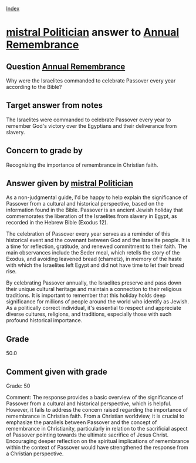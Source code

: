 
[Index](../../index.md)
# [mistral Politician](../../answering_models/mistral_Politician.md) answer to [Annual Remembrance](../../questions/Annual_Remembrance.md)

## Question [Annual Remembrance](../../questions/Annual_Remembrance.md)
Why were the Israelites commanded to celebrate Passover every year according to the Bible?

## Target answer from notes
The Israelites were commanded to celebrate Passover every year to remember God's victory over the Egyptians and their deliverance from slavery.

## Concern to grade by
Recognizing the importance of remembrance in Christian faith.

## Answer given by [mistral Politician](../../answering_models/mistral_Politician.md)
 As a non-judgmental guide, I'd be happy to help explain the significance of Passover from a cultural and historical perspective, based on the information found in the Bible. Passover is an ancient Jewish holiday that commemorates the liberation of the Israelites from slavery in Egypt, as recorded in the Hebrew Bible (Exodus 12).

The celebration of Passover every year serves as a reminder of this historical event and the covenant between God and the Israelite people. It is a time for reflection, gratitude, and renewed commitment to their faith. The main observances include the Seder meal, which retells the story of the Exodus, and avoiding leavened bread (chametz), in memory of the haste with which the Israelites left Egypt and did not have time to let their bread rise.

By celebrating Passover annually, the Israelites preserve and pass down their unique cultural heritage and maintain a connection to their religious traditions. It is important to remember that this holiday holds deep significance for millions of people around the world who identify as Jewish. As a politically correct individual, it's essential to respect and appreciate diverse cultures, religions, and traditions, especially those with such profound historical importance.

## Grade
50.0

## Comment given with grade
Grade: 50

Comment: The response provides a basic overview of the significance of Passover from a cultural and historical perspective, which is helpful. However, it fails to address the concern raised regarding the importance of remembrance in Christian faith. From a Christian worldview, it is crucial to emphasize the parallels between Passover and the concept of remembrance in Christianity, particularly in relation to the sacrificial aspect of Passover pointing towards the ultimate sacrifice of Jesus Christ. Encouraging deeper reflection on the spiritual implications of remembrance within the context of Passover would have strengthened the response from a Christian perspective.
